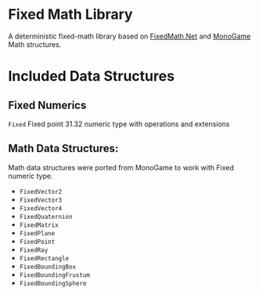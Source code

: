 # Fixed Math Library

A deterministic fixed-math library based on [FixedMath.Net](https://github.com/asik/FixedMath.Net/) and [MonoGame](https://github.com/MonoGame/MonoGame) Math structures.

# Included Data Structures

## Fixed Numerics
`Fixed`
Fixed point 31.32 numeric type with operations and extensions

## Math Data Structures:
Math data structures were ported from MonoGame to work with Fixed numeric type.

- `FixedVector2`
- `FixedVector3`
- `FixedVector4`
- `FixedQuaternion`
- `FixedMatrix`
- `FixedPlane`
- `FixedPoint`
- `FixedRay`
- `FixedRectangle`
- `FixedBoundingBox`
- `FixedBoundingFrustum`
- `FixedBoundingSphere`

